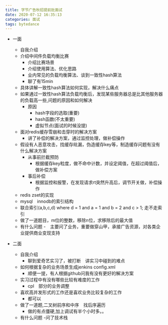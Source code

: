 ```yaml
---
title: 字节广告秋招提前批面试
date: 2020-07-12 16:35:13
categories: 面试
tags: bytedance
---
```


- 一面
    - 自我介绍
    - 介绍中间件负载均衡比赛
        - 介绍比赛场景
        - 介绍使用算法、优化思路
        - 业内常见的负载均衡算法、谈到一致性hash算法
        - 聊了有15min
    - 具体讲解一致性hash算法如何实现，解决什么痛点
    - 如果通过一致性hash算法负载均衡后，发现某些服务器总是比其他服务器的负载高一些,问题的原因和如何解决
        - 原因
            - hash字段的选取(重要)
            - hash函数(不太重要)
            - 虚拟节点(面试的时候没提)
    - 面对redis缓存雪崩和击穿时的解决方案
        - 讲了补偿的解决方案，通过监控处理，做补偿操作
    - 假设有人恶意攻击，找缓存纰漏，伪造缓存key等，制造缓存问题有没有什么解决方案
        - 从事前拦截预防
            - 根据缓存key粒度，做不命中计数，并设定阈值，在超过阈值后，做补偿方案
        - 事后补偿
            - 根据监控和报警，在发现请求rt突然升高后，调节开关做，补偿操作 
    - redis zset的实现
    - mysql　innodb的索引结构
    - 联合索引(a,b,c,d) where d = 1 and a = 1 and b = 2 and c > 1; 走不走索引
    - 做了一道题目，m位的整数，移除n位，求移除后的最大值
    - 有什么问题
        -　主要问了业务，重要做穿山甲，承接广告资源，对各类企业提供商业变现支持

- 二面
    - 自我介绍
        - 聊到爱奇艺实习了，被打断　讲实习中碰到的难点
    - 如何根据复杂的业务场景生成jenkins config.xml
        - 顺便一提，有人根据github问我有没有更好的解决方案
    - 实习过程中有没有哪些比较有难度的工作
        - cpl　部分的业务调整
    - 喜欢高并发形式的工作还是喜欢业务比较复杂的工作
        - 都可以
    - 做了一道题,二叉树前序和中序　找后序遍历
        - 做的有点僵硬,加上调试有半个小时多。。
    - 有什么问题
        -问了技术栈
    
